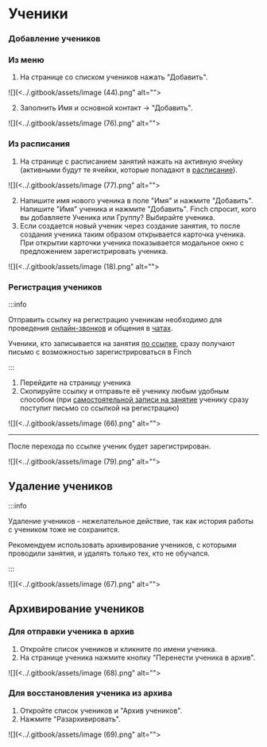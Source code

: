 # Ученики

### Добавление учеников&#x20;

### Из меню

1. На странице со списком учеников нажать "Добавить".

![](<../.gitbook/assets/image (44).png" alt=""><figcaption></figcaption></figure>

2. Заполнить Имя и основной контакт ->  "Добавить".

![](<../.gitbook/assets/image (76).png" alt=""><figcaption></figcaption></figure>

### Из расписания

1. На странице с расписанием занятий нажать на активную ячейку (активными будут те ячейки, которые попадают в [расписание](../zanyatiya-i-videozvonki/raspisanie.md)).

![](<../.gitbook/assets/image (77).png" alt=""><figcaption></figcaption></figure>

2. Напишите имя  нового ученика в поле "Имя" и нажмите "Добавить". Напишите  "Имя" ученика и нажмите "Добавить". Finch спросит, кого вы добавляете Ученика или Группу? Выбирайте ученика.
3. Если создается новый ученик через создание занятия, то после создания ученика таким образом открывается карточка ученика. При открытии карточки ученика показывается модальное окно с предложением зарегистрировать ученика.

![](<../.gitbook/assets/image (18).png" alt=""><figcaption></figcaption></figure>

### Регистрация учеников&#x20;

:::info

Отправить ссылку на регистрацию ученикам необходимо для проведения [онлайн-звонков](../zanyatiya-i-videozvonki/provedenie-zanyatii-v-onlain-formate/) и общения в [чатах](../uvedomleniya-i-chaty/chaty.md).&#x20;

Ученики, кто записывается на занятия [по ссылке](../rekomendacii/ssylka-zapis-na-probnoe.md), сразу получают письмо с возможностью зарегистрироваться в Finch

:::

1. Перейдите на страницу ученика
2. Скопируйте ссылку и отправьте её ученику любым удобным способом (при [самостоятельной записи на занятие](../rekomendacii/ssylka-zapis-na-probnoe.md) ученику сразу поступит письмо со ссылкой на регистрацию)

![](<../.gitbook/assets/image (66).png" alt=""><figcaption></figcaption></figure>

***

После перехода по ссылке ученик будет зарегистрирован.

![](<../.gitbook/assets/image (79).png" alt=""><figcaption></figcaption></figure>

## Удаление учеников

:::info

Удаление учеников - нежелательное действие, так как история работы  с учеником тоже не сохранится. &#x20;

Рекомендуем использовать архивирование учеников, с которыми проводили занятия, и удалять только тех, кто не обучался.

:::

![](<../.gitbook/assets/image (67).png" alt=""><figcaption></figcaption></figure>

## Архивирование учеников&#x20;

### Для отправки ученика в архив

1. Откройте список учеников и кликните по имени ученика.
2. На странице ученика нажмите кнопку "Перенести ученика в архив".

![](<../.gitbook/assets/image (68).png" alt=""><figcaption></figcaption></figure>

### Для восстановления ученика из архива

1. Откройте список учеников и "Архив учеников".
2. Нажмите "Разархивировать".

![](<../.gitbook/assets/image (69).png" alt=""><figcaption></figcaption></figure>

